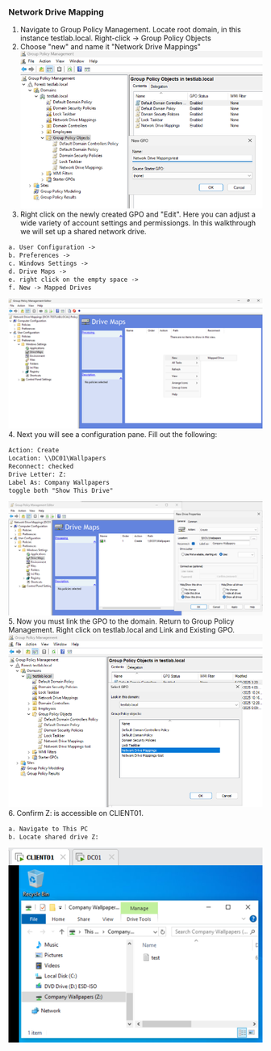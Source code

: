 ### Network Drive Mapping
1. Navigate to Group Policy Management. Locate root domain, in this instance testlab.local. Right-click → Group Policy Objects
2. Choose "new" and name it "Network Drive Mappings"
![group policy management](https://github.com/nickbruggen90/LabsVol8021Q/blob/main/Project%201.1%3A%20Active%20Directory%20and%20Windows%2010%20Integration/Images/Screenshot%202025-06-11%20180955.png)
3. Right click on the newly created GPO and "Edit". Here you can adjust a wide variety of account settings and permissiongs. In this walkthrough we will set up a shared network drive.
```
a. User Configuration ->
b. Preferences ->
c. Windows Settings ->
d. Drive Maps ->
e. right click on the empty space ->
f. New -> Mapped Drives
```
![new mapped drive](https://github.com/nickbruggen90/LabsVol8021Q/blob/main/Project%201.1%3A%20Active%20Directory%20and%20Windows%2010%20Integration/Images/Screenshot%202025-06-11%20122324.png)
4. Next you will see a configuration pane. Fill out the following:
```
Action: Create
Location: \\DC01\Wallpapers
Reconnect: checked
Drive Letter: Z:
Label As: Company Wallpapers
toggle both "Show This Drive"
```
![new drive creation](https://github.com/nickbruggen90/LabsVol8021Q/blob/main/Project%201.1%3A%20Active%20Directory%20and%20Windows%2010%20Integration/Images/Screenshot%202025-06-11%20180805.png)
5. Now you must link the GPO to the domain. Return to Group Policy Management. Right click on testlab.local and Link and Existing GPO.
![link GPO](https://github.com/nickbruggen90/LabsVol8021Q/blob/main/Project%201.1%3A%20Active%20Directory%20and%20Windows%2010%20Integration/Images/Screenshot%202025-06-11%20181141.png)  
6. Confirm Z: is accessible on CLIENT01.  
```
a. Navigate to This PC
b. Locate shared drive Z:
```
![confirmation of Z:](https://github.com/nickbruggen90/LabsVol8021Q/blob/main/Project%201.1%3A%20Active%20Directory%20and%20Windows%2010%20Integration/Images/Screenshot%202025-06-11%20124816.png)
